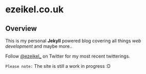 # ezeikel.co.uk

## Overview
This is my personal **Jekyll** powered blog covering all things *web development* and maybe more..

Follow [@ezeikel_](https://twitter.com/ezeikel_) on Twitter for my most recent twitterings.

`Please note:` The site is still a work in progress :D
